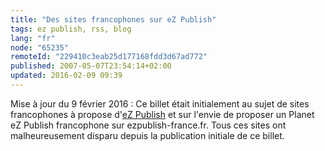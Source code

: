 ```yaml
---
title: "Des sites francophones sur eZ Publish"
tags: ez publish, rss, blog
lang: "fr"
node: "65235"
remoteId: "229410c3eab25d177168fdd3d67ad772"
published: 2007-05-07T23:54:14+02:00
updated: 2016-02-09 09:39
---
```


Mise à jour du 9 février 2016&nbsp;: Ce billet était initialement au sujet de
sites francophones à propose d'[eZ Publish](/tag/ez-publish/) et sur l'envie de
proposer un Planet eZ Publish francophone sur ezpublish-france.fr. Tous ces
sites ont malheureusement disparu depuis la publication initiale de ce billet.
